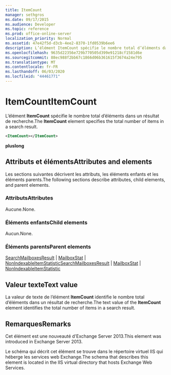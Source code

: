 ```yaml
---
title: ItemCount
manager: sethgros
ms.date: 09/17/2015
ms.audience: Developer
ms.topic: reference
ms.prod: office-online-server
localization_priority: Normal
ms.assetid: 47e42f5d-d3cb-4ee2-8370-1fd0539b6ee6
description: L’élément ItemCount spécifie le nombre total d’éléments dans un résultat de recherche.
ms.openlocfilehash: 9635d22356e729b770505d399e91218cf1581d6e
ms.sourcegitcommit: 88ec988f2bb67c1866d06b361615f3674a24e795
ms.translationtype: MT
ms.contentlocale: fr-FR
ms.lasthandoff: 06/03/2020
ms.locfileid: "44461771"
---
```

# <a name="itemcount"></a><span data-ttu-id="0f3f0-103">ItemCount</span><span class="sxs-lookup"><span data-stu-id="0f3f0-103">ItemCount</span></span>

<span data-ttu-id="0f3f0-104">L’élément **ItemCount** spécifie le nombre total d’éléments dans un résultat de recherche.</span><span class="sxs-lookup"><span data-stu-id="0f3f0-104">The **ItemCount** element specifies the total number of items in a search result.</span></span> 
  
```XML
<ItemCount></ItemCount>
```

 <span data-ttu-id="0f3f0-105">**plus**</span><span class="sxs-lookup"><span data-stu-id="0f3f0-105">**long**</span></span>
## <a name="attributes-and-elements"></a><span data-ttu-id="0f3f0-106">Attributs et éléments</span><span class="sxs-lookup"><span data-stu-id="0f3f0-106">Attributes and elements</span></span>

<span data-ttu-id="0f3f0-107">Les sections suivantes décrivent les attributs, les éléments enfants et les éléments parents.</span><span class="sxs-lookup"><span data-stu-id="0f3f0-107">The following sections describe attributes, child elements, and parent elements.</span></span>
  
### <a name="attributes"></a><span data-ttu-id="0f3f0-108">Attributs</span><span class="sxs-lookup"><span data-stu-id="0f3f0-108">Attributes</span></span>

<span data-ttu-id="0f3f0-109">Aucune.</span><span class="sxs-lookup"><span data-stu-id="0f3f0-109">None.</span></span>
  
### <a name="child-elements"></a><span data-ttu-id="0f3f0-110">Éléments enfants</span><span class="sxs-lookup"><span data-stu-id="0f3f0-110">Child elements</span></span>

<span data-ttu-id="0f3f0-111">Aucun.</span><span class="sxs-lookup"><span data-stu-id="0f3f0-111">None.</span></span>
  
### <a name="parent-elements"></a><span data-ttu-id="0f3f0-112">Éléments parents</span><span class="sxs-lookup"><span data-stu-id="0f3f0-112">Parent elements</span></span>

<span data-ttu-id="0f3f0-113">[SearchMailboxesResult](searchmailboxesresult.md)  |  [MailboxStat](mailboxstat.md)  |  [NonIndexableItemStatistic](nonindexableitemstatistic.md)</span><span class="sxs-lookup"><span data-stu-id="0f3f0-113">[SearchMailboxesResult](searchmailboxesresult.md) | [MailboxStat](mailboxstat.md) | [NonIndexableItemStatistic](nonindexableitemstatistic.md)</span></span>
  
## <a name="text-value"></a><span data-ttu-id="0f3f0-114">Valeur texte</span><span class="sxs-lookup"><span data-stu-id="0f3f0-114">Text value</span></span>

<span data-ttu-id="0f3f0-115">La valeur de texte de l’élément **ItemCount** identifie le nombre total d’éléments dans un résultat de recherche.</span><span class="sxs-lookup"><span data-stu-id="0f3f0-115">The text value of the **ItemCount** element identifies the total number of items in a search result.</span></span> 
  
## <a name="remarks"></a><span data-ttu-id="0f3f0-116">Remarques</span><span class="sxs-lookup"><span data-stu-id="0f3f0-116">Remarks</span></span>

<span data-ttu-id="0f3f0-117">Cet élément est une nouveauté d'Exchange Server 2013.</span><span class="sxs-lookup"><span data-stu-id="0f3f0-117">This element was introduced in Exchange Server 2013.</span></span>
  
<span data-ttu-id="0f3f0-118">Le schéma qui décrit cet élément se trouve dans le répertoire virtuel IIS qui héberge les services web Exchange.</span><span class="sxs-lookup"><span data-stu-id="0f3f0-118">The schema that describes this element is located in the IIS virtual directory that hosts Exchange Web Services.</span></span>
  

